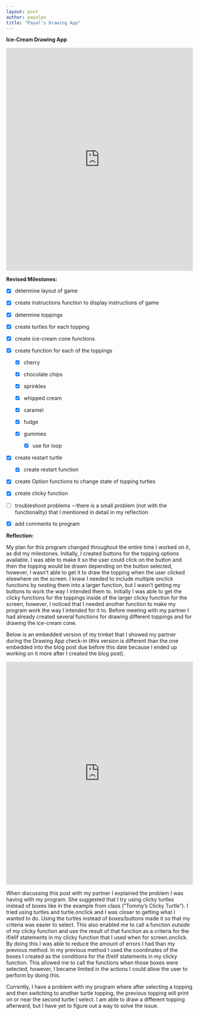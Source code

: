 ```yaml
---
layout: post
author: payalpn
title: "Payal's Drawing App" 
---
```


**Ice-Cream Drawing App**


<iframe src="https://trinket.io/embed/python/9f3ff11dc1" width="100%" height="600" frameborder="0" marginwidth="0" marginheight="0" allowfullscreen></iframe>


**Revised Milestones:**

- [x] determine layout of game

- [x] create instructions function to display instructions of game 

- [x] determine toppings

- [x] create turtles for each topping

- [x] create ice-cream cone functions 

- [x] create function for each of the toppings

	- [x] cherry
	
	- [x] chocolate chips
	
	- [x] sprinkles
	
	- [x] whipped cream
	
	- [x] caramel
	
	- [x] fudge
	
	- [x] gummies 
	
		- [x] use for loop 
		
- [x] create restart turtle

	- [x] create restart function
	
- [x] create Option functions to change state of topping turtles 

- [x] create clicky function 

- [ ] troubleshoot problems --there is a small problem (not with the functionality) that I mentioned in detail in my reflection

- [x] add comments to program 


**Reflection:**

My plan for this program changed throughout the entire time I worked on it, as did my milestones.  Initially, I created buttons for the topping options available.  I was able to make it so the user could click on the button and then the topping would be drawn depending on the button selected, however, I wasn’t able to get it to draw the topping when the user clicked elsewhere on the screen.  I knew I needed to include multiple onclick functions by nesting them into a larger function, but I wasn’t getting my buttons to work the way I intended them to.  Initially I was able to get the clicky functions for the toppings inside of the larger clicky function for the screen, however, I noticed that I needed another function to make my program work the way I intended for it to.  Before meeting with my partner I had already created several functions for drawing different toppings and for drawing the ice-cream cone.  

Below is an embedded version of my trinket that I showed my partner during the Drawing App check-in (this version is different than the one embedded into the blog post due before this date because I ended up working on it more after I created the blog post).  

<iframe src="https://trinket.io/embed/python/a389767418" width="100%" height="600" frameborder="0" marginwidth="0" marginheight="0" allowfullscreen></iframe>

When discussing this post with my partner I explained the problem I was having with my program.  She suggested that I try using clicky turtles instead of boxes like in the example from class (“Tommy’s Clicky Turtle”).  I tried using turtles and turtle.onclick and I was closer to getting what I wanted to do.  Using the turtles instead of boxes/buttons made it so that my criteria was easier to select.  This also enabled me to call a function outside of my clicky function and use the result of that function as a criteria for the if/elif statements in my clicky function that I used when for screen.onclick.  By doing this I was able to reduce the amount of errors I had than my previous method.  In my previous method I used the coordinates of the boxes I created as the conditions for the if/elif statements in my clicky function.  This allowed me to call the functions when those boxes were selected, however, I became limited in the actions I could allow the user to perform by doing this.  

Currently, I have a problem with my program where after selecting a topping and then switching to another turtle topping, the previous topping will print on or near the second turtle I select.  I am able to draw a different topping afterward, but I have yet to figure out a way to solve the issue.  



